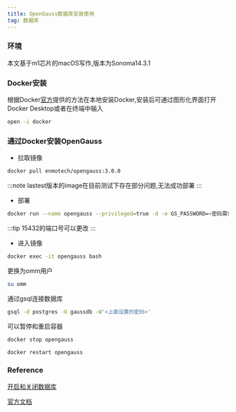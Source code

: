 ```yaml
---
title: OpenGauss数据库安装使用
tag: 数据库
---
```


### 环境

本文基于m1芯片的macOS写作,版本为Sonoma14.3.1 

### Docker安装

根据Docker[官方](https://docs.docker.com/desktop/install/mac-install/)提供的方法在本地安装Docker,安装后可通过图形化界面打开Docker Desktop或者在终端中输入

```sh
open -i docker
```

### 通过Docker安装OpenGauss

- 拉取镜像  
  
```sh
docker pull enmotech/opengauss:3.0.0
```

:::note
lastest版本的image在目前测试下存在部分问题,无法成功部署
:::

- 部署

```sh
docker run --name opengauss --privileged=true -d -e GS_PASSWORD=<密码需包含大小写，符号和数字> -v <更改为自己需要的文件夹>:/var/lib/opengauss -p 15432:5432 enmotech/opengauss:3.0.0
```

:::tip
15432的端口号可以更改
:::

- 进入镜像

```sh
docker exec -it opengauss bash
```

更换为omm用户
```sh
su omm
```

通过gsql连接数据库
```sh
gsql -d postgres -U gaussdb -W'<上面设置的密码>'
```

可以暂停和重启容器

```sh
docker stop opengauss
```

```sh
docker restart opengauss
```

### Reference

[开启和关闭数据库](https://docs-opengauss.osinfra.cn/en/docs/1.0.1/docs/Administratorguide/starting-and-stopping-opengauss.html)

[官方文档](https://docs-opengauss.osinfra.cn/en/docs/3.0.0/docs/BriefTutorial/BriefTutorial.html)